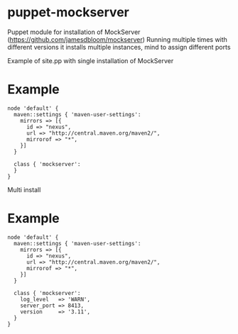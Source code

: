 # puppet-mockserver
Puppet module for installation of MockServer (https://github.com/jamesdbloom/mockserver)
Running multiple times with different versions it installs multiple instances, mind to assign different ports

Example of site.pp with single installation of MockServer
# Example
    node 'default' {
      maven::settings { 'maven-user-settings':
        mirrors => [{
          id => "nexus",
          url => "http://central.maven.org/maven2/",
          mirrorof => "*",
        }]
      }

      class { 'mockserver':
      }
    }

Multi install
# Example
    node 'default' {
      maven::settings { 'maven-user-settings':
        mirrors => [{
          id => "nexus",
          url => "http://central.maven.org/maven2/",
          mirrorof => "*",
        }]
      }

      class { 'mockserver':
        log_level   => 'WARN',
        server_port => 8413,
        version     => '3.11',
      }
    }
